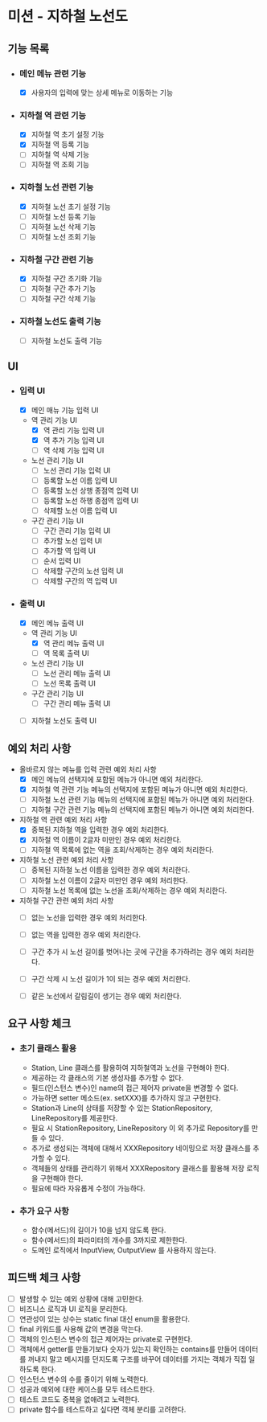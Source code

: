 # 미션 - 지하철 노선도

## 기능 목록

- ### 메인 메뉴 관련 기능
    - [x] 사용자의 입력에 맞는 상세 메뉴로 이동하는 기능 

- ### 지하철 역 관련 기능
    - [x] 지하철 역 초기 설정 기능
    - [x] 지하철 역 등록 기능
    - [ ] 지하철 역 삭제 기능
    - [ ] 지하철 역 조회 기능

- ### 지하철 노선 관련 기능
    - [x] 지하철 노선 초기 설정 기능
    - [ ] 지하철 노선 등록 기능
    - [ ] 지하철 노선 삭제 기능
    - [ ] 지하철 노선 조회 기능

- ### 지하철 구간 관련 기능
    - [x] 지하철 구간 초기화 기능
    - [ ] 지하철 구간 추가 기능
    - [ ] 지하철 구간 삭제 기능

- ### 지하철 노선도 출력 기능
    - [ ] 지하철 노선도 출력 기능


## UI

- ### 입력 UI
    - [x] 메인 매뉴 기능 입력 UI
    - 역 관리 기능 UI
      - [x] 역 관리 기능 입력 UI
      - [x] 역 추가 기능 입력 UI
      - [ ] 역 삭제 기능 입력 UI
    - 노선 관리 기능 UI
      - [ ] 노선 관리 기능 입력 UI
      - [ ] 등록할 노선 이름 입력 UI
      - [ ] 등록할 노선 상행 종점역 입력 UI
      - [ ] 등록할 노선 하행 종점역 입력 UI
      - [ ] 삭제할 노선 이름 입력 UI
    - 구간 관리 기능 UI
      - [ ] 구간 관리 기능 입력 UI
      - [ ] 추가할 노선 입력 UI
      - [ ] 추가할 역 입력 UI
      - [ ] 순서 입력 UI
      - [ ] 삭제할 구간의 노선 입력 UI
      - [ ] 삭제할 구간의 역 입력 UI

- ### 출력 UI
    - [x] 메인 메뉴 출력 UI
    - 역 관리 기능 UI
      - [x] 역 관리 메뉴 출력 UI
      - [ ] 역 목록 출력 UI
    - 노선 관리 기능 UI
      - [ ] 노선 관리 메뉴 출력 UI
      - [ ] 노선 목록 출력 UI
    - 구간 관리 기능 UI
      - [ ] 구간 관리 메뉴 출력 UI
    - [ ] 지하철 노선도 출력 UI


## 예외 처리 사항

- 올바르지 않는 메뉴를 입력 관련 예외 처리 사항
    - [x] 메인 메뉴의 선택지에 포함된 메뉴가 아니면 예외 처리한다.
    - [x] 지하철 역 관련 기능 메뉴의 선택지에 포함된 메뉴가 아니면 예외 처리한다.
    - [ ] 지하철 노선 관련 기능 메뉴의 선택지에 포함된 메뉴가 아니면 예외 처리한다.
    - [ ] 지하철 구간 관련 기능 메뉴의 선택지에 포함된 메뉴가 아니면 예외 처리한다.

- 지하철 역 관련 예외 처리 사항
    - [x] 중복된 지하철 역을 입력한 경우 예외 처리한다.
    - [x] 지하철 역 이름이 2글자 미만인 경우 예외 처리한다.
    - [ ] 지하철 역 목록에 없는 역을 조회/삭제하는 경우 예외 처리한다.

- 지하철 노선 관련 예외 처리 사항
    - [ ] 중복된 지하철 노선 이름을 입력한 경우 예외 처리한다.
    - [ ] 지하철 노선 이름이 2글자 미만인 경우 예외 처리한다.
    - [ ] 지하철 노선 목록에 없는 노선을 조회/삭제하는 경우 예외 처리한다.

- 지하철 구간 관련 예외 처리 사항
    - [ ] 없는 노선을 입력한 경우 예외 처리한다.
    - [ ] 없는 역을 입력한 경우 예외 처리한다.
    - [ ] 구간 추가 시 노선 길이를 벗어나는 곳에 구간을 추가하려는 경우 예외 처리한다.
    - [ ] 구간 삭제 시 노선 길이가 1이 되는 경우 예외 처리한다.
    - [ ] 같은 노선에서 갈림길이 생기는 경우 예외 처리한다.


## 요구 사항 체크

  - ### 초기 클래스 활용
    - Station, Line 클래스를 활용하여 지하철역과 노선을 구현해야 한다.
    - 제공하는 각 클래스의 기본 생성자를 추가할 수 없다.
    - 필드(인스턴스 변수)인 name의 접근 제어자 private을 변경할 수 없다.
    - 가능하면 setter 메소드(ex. setXXX)를 추가하지 않고 구현한다.
    - Station과 Line의 상태를 저장할 수 있는 StationRepository, LineRepository를 제공한다.
    - 필요 시 StationRepository, LineRepository 이 외 추가로 Repository를 만들 수 있다.
    - 추가로 생성되는 객체에 대해서 XXXRepository 네이밍으로 저장 클래스를 추가할 수 있다.
    - 객체들의 상태를 관리하기 위해서 XXXRepository 클래스를 활용해 저장 로직을 구현해야 한다.
    - 필요에 따라 자유롭게 수정이 가능하다.

- ### 추가 요구 사항
    - 함수(메서드)의 길이가 10을 넘지 않도록 한다.
    - 함수(메서드)의 파라미터의 개수를 3까지로 제한한다.
    - 도메인 로직에서 InputView, OutputView 를 사용하지 않는다.


## 피드백 체크 사항
- [ ] 발생할 수 있는 예외 상황에 대해 고민한다.
- [ ] 비즈니스 로직과 UI 로직을 분리한다.
- [ ] 연관성이 있는 상수는 static final 대신 enum을 활용한다.
- [ ] final 키워드를 사용해 값의 변경을 막는다.
- [ ] 객체의 인스턴스 변수의 접근 제어자는 private로 구현한다.
- [ ] 객체에서 getter를 만들기보다 숫자가 있는지 확인하는 contains를 만들어 데이터를 꺼내지 말고 메시지를 던지도록 구조를 바꾸어 데이터를 가지는 객체가 직접 일하도록 한다.
- [ ] 인스턴스 변수의 수를 줄이기 위해 노력한다.
- [ ] 성공과 예외에 대한 케이스를 모두 테스트한다.
- [ ] 테스트 코드도 중복을 없애려고 노력한다.
- [ ] private 함수를 테스트하고 싶다면 객체 분리를 고려한다.
